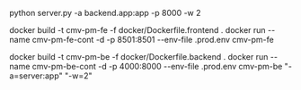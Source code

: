 python server.py -a backend.app:app -p 8000 -w 2

docker build -t cmv-pm-fe -f docker/Dockerfile.frontend .
docker run --name cmv-pm-fe-cont -d -p 8501:8501 --env-file .prod.env cmv-pm-fe

docker build -t cmv-pm-be -f docker/Dockerfile.backend .
docker run --name cmv-pm-be-cont -d -p 4000:8000 --env-file .prod.env cmv-pm-be "-a=server:app" "-w=2"